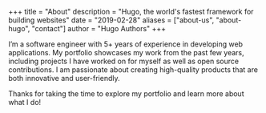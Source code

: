 +++
title = "About"
description = "Hugo, the world's fastest framework for building websites"
date = "2019-02-28"
aliases = ["about-us", "about-hugo", "contact"]
author = "Hugo Authors"
+++

I’m a software engineer with 5+ years of experience in developing web applications. My portfolio showcases my work from the past few years, including projects I have worked on for myself as well as open source contributions. I am passionate about creating high-quality products that are both innovative and user-friendly.

Thanks for taking the time to explore my portfolio and learn more about what I do!